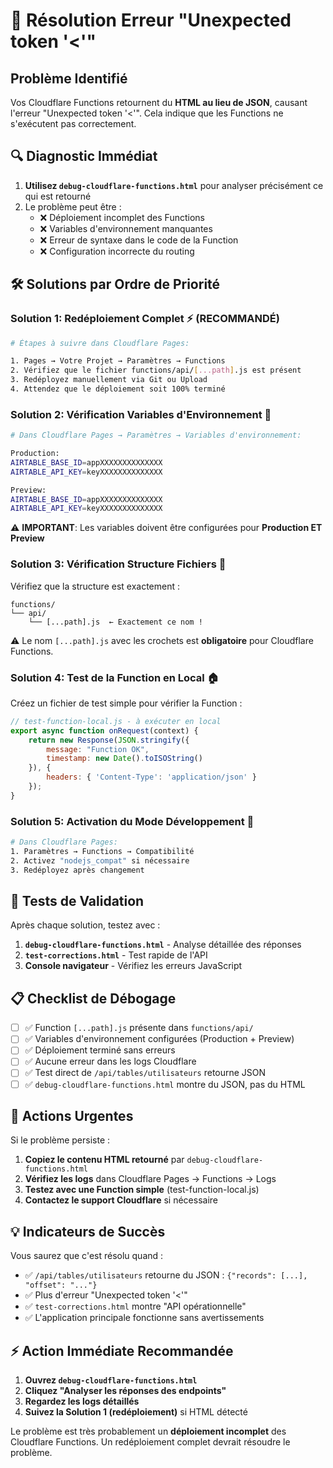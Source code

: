 # 🚨 Résolution Erreur "Unexpected token '<'"

## Problème Identifié

Vos Cloudflare Functions retournent du **HTML au lieu de JSON**, causant l'erreur "Unexpected token '<'". Cela indique que les Functions ne s'exécutent pas correctement.

## 🔍 Diagnostic Immédiat

1. **Utilisez `debug-cloudflare-functions.html`** pour analyser précisément ce qui est retourné
2. Le problème peut être :
   - ❌ Déploiement incomplet des Functions
   - ❌ Variables d'environnement manquantes
   - ❌ Erreur de syntaxe dans le code de la Function
   - ❌ Configuration incorrecte du routing

## 🛠️ Solutions par Ordre de Priorité

### Solution 1: Redéploiement Complet ⚡ (RECOMMANDÉ)

```bash
# Étapes à suivre dans Cloudflare Pages:

1. Pages → Votre Projet → Paramètres → Functions
2. Vérifiez que le fichier functions/api/[...path].js est présent
3. Redéployez manuellement via Git ou Upload
4. Attendez que le déploiement soit 100% terminé
```

### Solution 2: Vérification Variables d'Environnement 🔧

```bash
# Dans Cloudflare Pages → Paramètres → Variables d'environnement:

Production:
AIRTABLE_BASE_ID=appXXXXXXXXXXXXXX
AIRTABLE_API_KEY=keyXXXXXXXXXXXXXX

Preview: 
AIRTABLE_BASE_ID=appXXXXXXXXXXXXXX  
AIRTABLE_API_KEY=keyXXXXXXXXXXXXXX
```

⚠️ **IMPORTANT**: Les variables doivent être configurées pour **Production ET Preview**

### Solution 3: Vérification Structure Fichiers 📁

Vérifiez que la structure est exactement :
```
functions/
└── api/
    └── [...path].js  ← Exactement ce nom !
```

⚠️ Le nom `[...path].js` avec les crochets est **obligatoire** pour Cloudflare Functions.

### Solution 4: Test de la Function en Local 🏠

Créez un fichier de test simple pour vérifier la Function :

```javascript
// test-function-local.js - à exécuter en local
export async function onRequest(context) {
    return new Response(JSON.stringify({
        message: "Function OK",
        timestamp: new Date().toISOString()
    }), {
        headers: { 'Content-Type': 'application/json' }
    });
}
```

### Solution 5: Activation du Mode Développement 🔄

```bash
# Dans Cloudflare Pages:
1. Paramètres → Functions → Compatibilité
2. Activez "nodejs_compat" si nécessaire
3. Redéployez après changement
```

## 🧪 Tests de Validation

Après chaque solution, testez avec :

1. **`debug-cloudflare-functions.html`** - Analyse détaillée des réponses
2. **`test-corrections.html`** - Test rapide de l'API
3. **Console navigateur** - Vérifiez les erreurs JavaScript

## 📋 Checklist de Débogage

- [ ] ✅ Function `[...path].js` présente dans `functions/api/`
- [ ] ✅ Variables d'environnement configurées (Production + Preview)
- [ ] ✅ Déploiement terminé sans erreurs
- [ ] ✅ Aucune erreur dans les logs Cloudflare
- [ ] ✅ Test direct de `/api/tables/utilisateurs` retourne JSON
- [ ] ✅ `debug-cloudflare-functions.html` montre du JSON, pas du HTML

## 🚨 Actions Urgentes

Si le problème persiste :

1. **Copiez le contenu HTML retourné** par `debug-cloudflare-functions.html`
2. **Vérifiez les logs** dans Cloudflare Pages → Functions → Logs
3. **Testez avec une Function simple** (test-function-local.js)
4. **Contactez le support Cloudflare** si nécessaire

## 💡 Indicateurs de Succès

Vous saurez que c'est résolu quand :
- ✅ `/api/tables/utilisateurs` retourne du JSON : `{"records": [...], "offset": "..."}`  
- ✅ Plus d'erreur "Unexpected token '<'"
- ✅ `test-corrections.html` montre "API opérationnelle"
- ✅ L'application principale fonctionne sans avertissements

## ⚡ Action Immédiate Recommandée

1. **Ouvrez `debug-cloudflare-functions.html`** 
2. **Cliquez "Analyser les réponses des endpoints"**
3. **Regardez les logs détaillés**
4. **Suivez la Solution 1 (redéploiement)** si HTML détecté

Le problème est très probablement un **déploiement incomplet** des Cloudflare Functions. Un redéploiement complet devrait résoudre le problème.